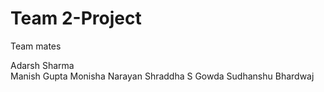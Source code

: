 # Team 2-Project

Team mates

   Adarsh Sharma  
   Manish Gupta
   Monisha Narayan
   Shraddha S Gowda
   Sudhanshu Bhardwaj
